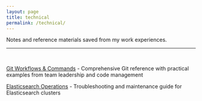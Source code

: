 ```yaml
---
layout: page
title: technical
permalink: /technical/
---
```


Notes and reference materials saved from my work experiences.

---
&nbsp;  

[Git Workflows & Commands](/technical/git/) - Comprehensive Git reference with practical examples from team leadership and code management  

[Elasticsearch Operations](/technical/elasticsearch/) - Troubleshooting and maintenance guide for Elasticsearch clusters

